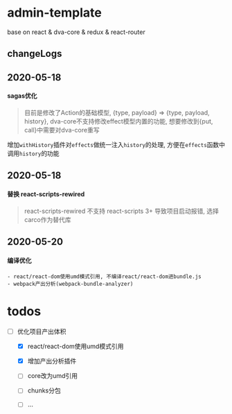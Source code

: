 # admin-template
base on react &amp; dva-core &amp; redux &amp; react-router

## changeLogs

## 2020-05-18

#### sagas优化

> 目前是修改了Action的基础模型, {type, payload} => {type, payload, history}, dva-core不支持修改effect模型内置的功能, 想要修改到{put, call}中需要对dva-core重写

 增加`withHistory`插件对`effects`做统一注入`history`的处理, 方便在`effects`函数中调用`history`的功能



## 2020-05-18

#### 替换 react-scripts-rewired

> react-scripts-rewired 不支持 react-scripts 3+ 导致项目启动报错, 选择carco作为替代库


## 2020-05-20

#### 编译优化
    - react/react-dom使用umd模式引用, 不编译react/react-dom进bundle.js
    - webpack产出分析(webpack-bundle-analyzer)




# todos

- [ ] 优化项目产出体积
    - [X] react/react-dom使用umd模式引用
    - [X] 增加产出分析插件
    - [ ] core改为umd引用 
    - [ ] chunks分包
    - [ ] ...
    
